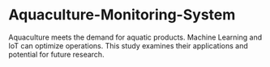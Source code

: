 # Aquaculture-Monitoring-System
Aquaculture meets the demand for aquatic products. Machine Learning and IoT can optimize operations. This study  examines their applications and potential for future research.
